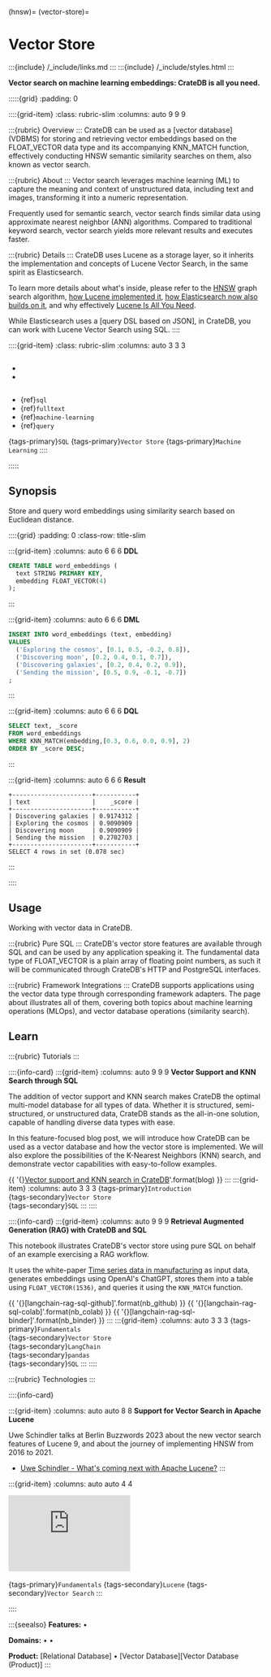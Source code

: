 (hnsw)=
(vector-store)=

# Vector Store

:::{include} /_include/links.md
:::
:::{include} /_include/styles.html
:::

**Vector search on machine learning embeddings: CrateDB is all you need.**

:::::{grid}
:padding: 0

::::{grid-item}
:class: rubric-slim
:columns: auto 9 9 9


:::{rubric} Overview
:::
CrateDB can be used as a [vector database] (VDBMS) for storing and retrieving
vector embeddings based on the FLOAT_VECTOR data type and its accompanying
KNN_MATCH function, effectively conducting HNSW semantic similarity searches
on them, also known as vector search.

:::{rubric} About
:::
Vector search leverages machine learning (ML) to capture the meaning and
context of unstructured data, including text and images, transforming it
into a numeric representation.

Frequently used for semantic search, vector
search finds similar data using approximate nearest neighbor (ANN) algorithms.
Compared to traditional keyword search, vector search yields more relevant
results and executes faster.

:::{rubric} Details
:::
CrateDB uses Lucene as a storage layer, so it inherits the implementation
and concepts of Lucene Vector Search, in the same spirit as Elasticsearch.

To learn more details about what's inside, please refer to the [HNSW] graph
search algorithm, [how Lucene implemented it][making of Lucene vector search],
[how Elasticsearch now also builds on it][Vector search in Elasticsearch],
and why effectively [Lucene Is All You Need].

While Elasticsearch uses a [query DSL based on JSON], in CrateDB, you can work
with Lucene Vector Search using SQL.
::::


::::{grid-item}
:class: rubric-slim
:columns: auto 3 3 3

```{rubric} Reference Manual
```
- [](inv:crate-reference#type-float_vector)
- [](inv:crate-reference#scalar_knn_match)

```{rubric} Related
```
- {ref}`sql`
- {ref}`fulltext`
- {ref}`machine-learning`
- {ref}`query`

{tags-primary}`SQL`
{tags-primary}`Vector Store`
{tags-primary}`Machine Learning`
::::

:::::


## Synopsis

Store and query word embeddings using similarity search based on Euclidean
distance.

::::{grid}
:padding: 0
:class-row: title-slim

:::{grid-item}
:columns: auto 6 6 6
**DDL**

```sql
CREATE TABLE word_embeddings (
  text STRING PRIMARY KEY,
  embedding FLOAT_VECTOR(4)
);
```
:::

:::{grid-item}
:columns: auto 6 6 6
**DML**

```sql
INSERT INTO word_embeddings (text, embedding)
VALUES
  ('Exploring the cosmos', [0.1, 0.5, -0.2, 0.8]),
  ('Discovering moon', [0.2, 0.4, 0.1, 0.7]),
  ('Discovering galaxies', [0.2, 0.4, 0.2, 0.9]),
  ('Sending the mission', [0.5, 0.9, -0.1, -0.7])
;
```
:::

:::{grid-item}
:columns: auto 6 6 6
**DQL**

```sql
SELECT text, _score
FROM word_embeddings
WHERE KNN_MATCH(embedding,[0.3, 0.6, 0.0, 0.9], 2)
ORDER BY _score DESC;
```
:::

:::{grid-item}
:columns: auto 6 6 6
**Result**

```text
+----------------------+-----------+
| text                 |    _score |
+----------------------+-----------+
| Discovering galaxies | 0.9174312 |
| Exploring the cosmos | 0.9090909 |
| Discovering moon     | 0.9090909 |
| Sending the mission  | 0.2702703 |
+----------------------+-----------+
SELECT 4 rows in set (0.078 sec)
```
:::

::::


## Usage

Working with vector data in CrateDB.

:::{rubric} Pure SQL
:::
CrateDB's vector store features are available through SQL and can be used
by any application speaking it. The fundamental data type of FLOAT_VECTOR
is a plain array of floating point numbers, as such it will be communicated
through CrateDB's HTTP and PostgreSQL interfaces.

:::{rubric} Framework Integrations
:::
CrateDB supports applications using the vector data type through corresponding
framework adapters. The page about [](#machine-learning) illustrates all of them,
covering both topics about machine learning operations (MLOps), and vector
database operations (similarity search).


## Learn

:::{rubric} Tutorials
:::

::::{info-card}
:::{grid-item}
:columns: auto 9 9 9
**Vector Support and KNN Search through SQL**

The addition of vector support and KNN search makes CrateDB the optimal
multi-model database for all types of data. Whether it is structured,
semi-structured, or unstructured data, CrateDB stands as the all-in-one
solution, capable of handling diverse data types with ease.

In this feature-focused blog post, we will introduce how CrateDB can be
used as a vector database and how the vector store is implemented.
We will also explore the possibilities of the K-Nearest Neighbors (KNN)
search, and demonstrate vector capabilities with easy-to-follow examples.

{{ '{}[Vector support and KNN search in CrateDB]'.format(blog) }}
:::
:::{grid-item}
:columns: auto 3 3 3
{tags-primary}`Introduction` \
{tags-secondary}`Vector Store` \
{tags-secondary}`SQL`
:::
::::


::::{info-card}
:::{grid-item}
:columns: auto 9 9 9
**Retrieval Augmented Generation (RAG) with CrateDB and SQL**

This notebook illustrates CrateDB's vector store using pure SQL on behalf
of an example exercising a RAG workflow.

It uses the white-paper [Time series data in manufacturing] as input data,
generates embeddings using OpenAI's ChatGPT, stores them into a table
using `FLOAT_VECTOR(1536)`, and queries it using the `KNN_MATCH` function.

{{ '{}[langchain-rag-sql-github]'.format(nb_github) }} {{ '{}[langchain-rag-sql-colab]'.format(nb_colab) }} {{ '{}[langchain-rag-sql-binder]'.format(nb_binder) }}
:::
:::{grid-item}
:columns: auto 3 3 3
{tags-primary}`Fundamentals` \
{tags-secondary}`Vector Store` \
{tags-secondary}`LangChain` \
{tags-secondary}`pandas` \
{tags-secondary}`SQL`
:::
::::


:::{rubric} Technologies
:::

::::{info-card}

:::{grid-item}
:columns: auto auto 8 8
**Support for Vector Search in Apache Lucene**

Uwe Schindler talks at Berlin Buzzwords 2023 about the new vector search
features of Lucene 9, and about the journey of implementing HNSW from
2016 to 2021.

- [Uwe Schindler - What's coming next with Apache Lucene?]
:::

:::{grid-item}
:columns: auto auto 4 4

<iframe width="240" src="https://www.youtube-nocookie.com/embed/EHJjSYWjIF0?start=330&si=J0w5yG56Ld4fIXfm" title="YouTube video player" frameborder="0" allow="accelerometer; autoplay; clipboard-write; encrypted-media; gyroscope; picture-in-picture; web-share" allowfullscreen></iframe>
&nbsp;

{tags-primary}`Fundamentals`
{tags-secondary}`Lucene`
{tags-secondary}`Vector Search`
:::

::::


:::{seealso}
**Features:**
[](#querying) •
[](#fulltext)

**Domains:**
[](#industrial) •
[](#machine-learning) •
[](#timeseries)

**Product:**
[Relational Database] •
[Vector Database][Vector Database (Product)]
:::



[HNSW]: https://arxiv.org/pdf/1603.09320.pdf
[Lucene Is All You Need]: https://arxiv.org/pdf/2308.14963.pdf
[making of Lucene vector search]: https://www.apachecon.com/acna2022/slides/04_lucene_vector_search_sokolov.pdf
[Time series data in manufacturing]: https://github.com/crate/cratedb-datasets/raw/main/machine-learning/fulltext/White%20paper%20-%20Time-series%20data%20in%20manufacturing.pdf
[Uwe Schindler - What's coming next with Apache Lucene?]: https://youtu.be/EHJjSYWjIF0?t=330s&feature=shared
[Vector search in Elasticsearch]: https://www.elastic.co/search-labs/blog/articles/vector-search-elasticsearch-rationale
[Vector support and KNN search in CrateDB]: https://cratedb.com/blog/unlocking-the-power-of-vector-support-and-knn-search-in-cratedb
